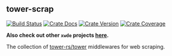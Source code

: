 ## tower-scrap

[![Build Status][action-badge]][action-url]
[![Crate Docs][docs-badge]][docs-url]
[![Crate Version][crates-badge]][crates-url]
[![Crate Coverage][coverage-badge]][coverage-url]

**Also check out other `xwde` projects [here](https://github.com/xwde).**

[action-badge]: https://img.shields.io/github/actions/workflow/status/xwde/tower/build.yaml?branch=main&label=build&logo=github&style=flat-square
[action-url]: https://github.com/xwde/tower/actions/workflows/build.yaml
[crates-badge]: https://img.shields.io/crates/v/tower-scrap.svg?logo=rust&style=flat-square
[crates-url]: https://crates.io/crates/tower-scrap
[docs-badge]: https://img.shields.io/docsrs/tower-scrap?logo=Docs.rs&style=flat-square
[docs-url]: http://docs.rs/tower-scrap
[coverage-badge]: https://img.shields.io/codecov/c/github/xwde/tower?logo=codecov&logoColor=white&style=flat-square
[coverage-url]: https://app.codecov.io/gh/xwde/tower

The collection of [tower-rs/tower](https://github.com/tower-rs/tower/)
middlewares for web scraping.
